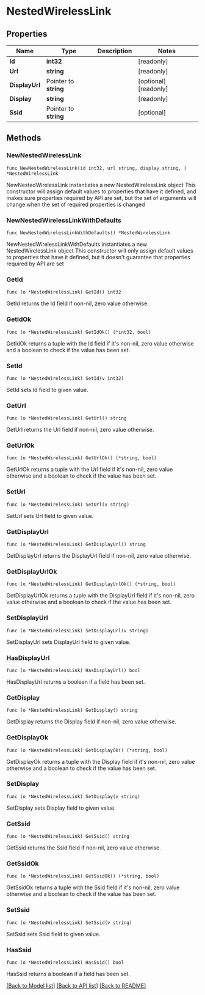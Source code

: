 # NestedWirelessLink

## Properties

Name | Type | Description | Notes
------------ | ------------- | ------------- | -------------
**Id** | **int32** |  | [readonly] 
**Url** | **string** |  | [readonly] 
**DisplayUrl** | Pointer to **string** |  | [optional] [readonly] 
**Display** | **string** |  | [readonly] 
**Ssid** | Pointer to **string** |  | [optional] 

## Methods

### NewNestedWirelessLink

`func NewNestedWirelessLink(id int32, url string, display string, ) *NestedWirelessLink`

NewNestedWirelessLink instantiates a new NestedWirelessLink object
This constructor will assign default values to properties that have it defined,
and makes sure properties required by API are set, but the set of arguments
will change when the set of required properties is changed

### NewNestedWirelessLinkWithDefaults

`func NewNestedWirelessLinkWithDefaults() *NestedWirelessLink`

NewNestedWirelessLinkWithDefaults instantiates a new NestedWirelessLink object
This constructor will only assign default values to properties that have it defined,
but it doesn't guarantee that properties required by API are set

### GetId

`func (o *NestedWirelessLink) GetId() int32`

GetId returns the Id field if non-nil, zero value otherwise.

### GetIdOk

`func (o *NestedWirelessLink) GetIdOk() (*int32, bool)`

GetIdOk returns a tuple with the Id field if it's non-nil, zero value otherwise
and a boolean to check if the value has been set.

### SetId

`func (o *NestedWirelessLink) SetId(v int32)`

SetId sets Id field to given value.


### GetUrl

`func (o *NestedWirelessLink) GetUrl() string`

GetUrl returns the Url field if non-nil, zero value otherwise.

### GetUrlOk

`func (o *NestedWirelessLink) GetUrlOk() (*string, bool)`

GetUrlOk returns a tuple with the Url field if it's non-nil, zero value otherwise
and a boolean to check if the value has been set.

### SetUrl

`func (o *NestedWirelessLink) SetUrl(v string)`

SetUrl sets Url field to given value.


### GetDisplayUrl

`func (o *NestedWirelessLink) GetDisplayUrl() string`

GetDisplayUrl returns the DisplayUrl field if non-nil, zero value otherwise.

### GetDisplayUrlOk

`func (o *NestedWirelessLink) GetDisplayUrlOk() (*string, bool)`

GetDisplayUrlOk returns a tuple with the DisplayUrl field if it's non-nil, zero value otherwise
and a boolean to check if the value has been set.

### SetDisplayUrl

`func (o *NestedWirelessLink) SetDisplayUrl(v string)`

SetDisplayUrl sets DisplayUrl field to given value.

### HasDisplayUrl

`func (o *NestedWirelessLink) HasDisplayUrl() bool`

HasDisplayUrl returns a boolean if a field has been set.

### GetDisplay

`func (o *NestedWirelessLink) GetDisplay() string`

GetDisplay returns the Display field if non-nil, zero value otherwise.

### GetDisplayOk

`func (o *NestedWirelessLink) GetDisplayOk() (*string, bool)`

GetDisplayOk returns a tuple with the Display field if it's non-nil, zero value otherwise
and a boolean to check if the value has been set.

### SetDisplay

`func (o *NestedWirelessLink) SetDisplay(v string)`

SetDisplay sets Display field to given value.


### GetSsid

`func (o *NestedWirelessLink) GetSsid() string`

GetSsid returns the Ssid field if non-nil, zero value otherwise.

### GetSsidOk

`func (o *NestedWirelessLink) GetSsidOk() (*string, bool)`

GetSsidOk returns a tuple with the Ssid field if it's non-nil, zero value otherwise
and a boolean to check if the value has been set.

### SetSsid

`func (o *NestedWirelessLink) SetSsid(v string)`

SetSsid sets Ssid field to given value.

### HasSsid

`func (o *NestedWirelessLink) HasSsid() bool`

HasSsid returns a boolean if a field has been set.


[[Back to Model list]](../README.md#documentation-for-models) [[Back to API list]](../README.md#documentation-for-api-endpoints) [[Back to README]](../README.md)


